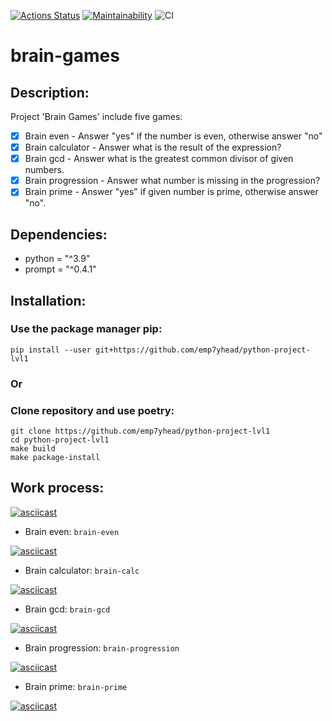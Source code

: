 [![Actions Status](https://github.com/emp7yhead/python-project-lvl1/workflows/hexlet-check/badge.svg)](https://github.com/emp7yhead/python-project-lvl1/actions) [![Maintainability](https://api.codeclimate.com/v1/badges/304443f72ed31aff22c9/maintainability)](https://codeclimate.com/github/emp7yhead/python-project-lvl1/maintainability) ![CI](https://github.com/emp7yhead/python-project-lvl1/actions/workflows/main.yml/badge.svg)
# brain-games
## Description:
Project 'Brain Games' include five games:
- [X] Brain even  - Answer "yes" if the number is even, otherwise answer "no"
- [X] Brain calculator - Answer what is the result of the expression?
- [X] Brain gcd - Answer what is the greatest common divisor of given numbers.
- [X] Brain progression - Answer what number is missing in the progression?
- [X] Brain prime - Answer "yes" if given number is prime, otherwise answer "no".

## Dependencies:
- python = "^3.9"
- prompt = "^0.4.1"

## Installation:
### Use the package manager pip:
```
pip install --user git+https://github.com/emp7yhead/python-project-lvl1
```
### Or
### Clone repository and use poetry:
```
git clone https://github.com/emp7yhead/python-project-lvl1
cd python-project-lvl1
make build
make package-install
```
## Work process:

[![asciicast](https://asciinema.org/a/HMfYfoLFBynnj2KkPxEJMftY5.svg)](https://asciinema.org/a/HMfYfoLFBynnj2KkPxEJMftY5)

+ Brain even:
`brain-even`

[![asciicast](https://asciinema.org/a/V3tFcO0hFHpIow0RwJC3Nw6uE.svg)](https://asciinema.org/a/V3tFcO0hFHpIow0RwJC3Nw6uE)

+ Brain calculator:
`brain-calc`

[![asciicast](https://asciinema.org/a/iCS8SvlajhIP3OkZGGsrjaGjD.svg)](https://asciinema.org/a/iCS8SvlajhIP3OkZGGsrjaGjD)

+ Brain gcd:
`brain-gcd`

[![asciicast](https://asciinema.org/a/y5n6LJJxt28qwhhXgY60cWIYC.svg)](https://asciinema.org/a/y5n6LJJxt28qwhhXgY60cWIYC)

+ Brain progression:
`brain-progression`

[![asciicast](https://asciinema.org/a/gJFxHId84gmPJU1P0IBnupdow.svg)](https://asciinema.org/a/gJFxHId84gmPJU1P0IBnupdow)

+ Brain prime:
`brain-prime`

[![asciicast](https://asciinema.org/a/aL7chJ2ZGojvGRzmvxNG7avfn.svg)](https://asciinema.org/a/aL7chJ2ZGojvGRzmvxNG7avfn)
